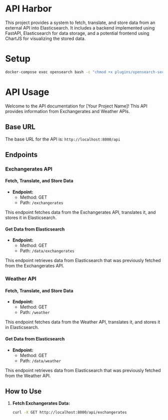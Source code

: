 # API Harbor

This project provides a system to fetch, translate, and store data from an external API into Elasticsearch. It includes a backend implemented using FastAPI, Elasticsearch for data storage, and a potential frontend using ChartJS for visualizing the stored data.

# Setup

```sh
docker-compose exec opensearch bash -c "chmod +x plugins/opensearch-security/tools/securityadmin.sh && bash plugins/opensearch-security/tools/securityadmin.sh -cd config/opensearch-security -icl -nhnv -cacert config/certificates/ca/ca.pem -cert config/certificates/ca/admin.pem -key config/certificates/ca/admin.key -h localhost"
```

# API Usage

Welcome to the API documentation for [Your Project Name]! This API provides information from Exchangerates and Weather APIs.

## Base URL

The base URL for the API is: `http://localhost:8000/api`

## Endpoints

### Exchangerates API

#### Fetch, Translate, and Store Data

- **Endpoint:**
  - Method: GET
  - Path: `/exchangerates`

This endpoint fetches data from the Exchangerates API, translates it, and stores it in Elasticsearch.

#### Get Data from Elasticsearch

- **Endpoint:**
  - Method: GET
  - Path: `/data/exchangerates`

This endpoint retrieves data from Elasticsearch that was previously fetched from the Exchangerates API.

### Weather API

#### Fetch, Translate, and Store Data

- **Endpoint:**
  - Method: GET
  - Path: `/weather`

This endpoint fetches data from the Weather API, translates it, and stores it in Elasticsearch.

#### Get Data from Elasticsearch

- **Endpoint:**
  - Method: GET
  - Path: `/data/weather`

This endpoint retrieves data from Elasticsearch that was previously fetched from the Weather API.

## How to Use

1. **Fetch Exchangerates Data:**

   ```bash
   curl -X GET http://localhost:8000/api/exchangerates
